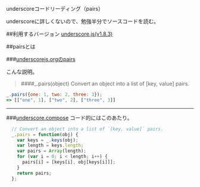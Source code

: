 underscoreコードリーディング（pairs）

underscoreに詳しくないので、勉強半分でソースコードを読む。



##利用するバージョン
[underscore.js(v1.8.3)](https://github.com/jashkenas/underscore/tree/1.8.3)


##pairsとは


###[underscorejs.orgのpairs](http://underscorejs.org/#pairs)

こんな説明。
>####_.pairs(object) 
Convert an object into a list of [key, value] pairs.


```javascript
_.pairs({one: 1, two: 2, three: 3});
=> [["one", 1], ["two", 2], ["three", 3]]
```
------------- 


###[underscore.compose](https://github.com/jashkenas/underscore/blob/1.8.3/underscore.js#L974)
コード的にはこのあたり。

```javascript
  // Convert an object into a list of `[key, value]` pairs.
  _.pairs = function(obj) {
    var keys = _.keys(obj);
    var length = keys.length;
    var pairs = Array(length);
    for (var i = 0; i < length; i++) {
      pairs[i] = [keys[i], obj[keys[i]]];
    }
    return pairs;
  };
```
